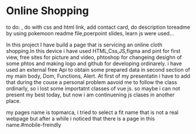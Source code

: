 # Online Shopping

to do: , do with css and html link, add contact card, do description toreadme by using pokemoon readme file,poerpoint slides, learn js were used...

In this project I have build a page that is servicing an online cloth shopping.In this device i have used HTML,Css,JS,figma and pint for first view, free sites for picture and video, phtoshop for changeing desighn of some phtos and making logo and github for developing ordinarely.
i have used an external free Api to obtain some prepared data in second section of my main body, Dom, Functions, Alert. At first of my presentatin i have to add that during the couse a personal problem aavoid me to follow the class ordinarly, so i lost some importatnt classes of vue js. so maybe i can not present my best today, but now i am continuening js clases in another place.

my pages name is topmarca, i tried to select a fit name that is not a real webpage but after a while i noticed that there is a page in this name.#mobile-freindly
